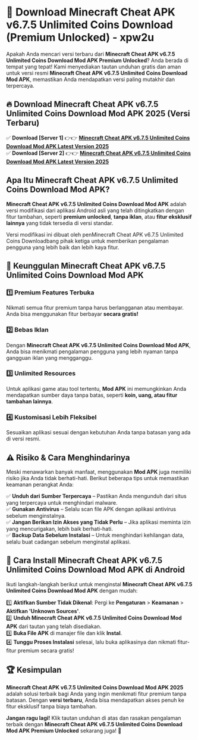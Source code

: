 # 🎯 Download Minecraft Cheat APK v6.7.5 Unlimited Coins Download (Premium Unlocked) -  xpw2u

Apakah Anda mencari versi terbaru dari **Minecraft Cheat APK v6.7.5 Unlimited Coins Download Mod APK Premium Unlocked**? Anda berada di tempat yang tepat! Kami menyediakan tautan unduhan gratis dan aman untuk versi resmi **Minecraft Cheat APK v6.7.5 Unlimited Coins Download Mod APK**, memastikan Anda mendapatkan versi paling mutakhir dan terpercaya.

## 🔥 Download Minecraft Cheat APK v6.7.5 Unlimited Coins Download Mod APK 2025 (Versi Terbaru)

✅ **Download [Server 1]** 👉👉 [**Minecraft Cheat APK v6.7.5 Unlimited Coins Download Mod APK Latest Version 2025**](https://momento.my/?title=Minecraft_Cheat_APK_v6.7.5_Unlimited_Coins_Download)  
✅ **Download [Server 2]** 👉👉 [**Minecraft Cheat APK v6.7.5 Unlimited Coins Download Mod APK Latest Version 2025**](https://momento.my/?title=Minecraft_Cheat_APK_v6.7.5_Unlimited_Coins_Download)  

## Apa Itu Minecraft Cheat APK v6.7.5 Unlimited Coins Download Mod APK?

**Minecraft Cheat APK v6.7.5 Unlimited Coins Download Mod APK** adalah versi modifikasi dari aplikasi Android asli yang telah ditingkatkan dengan fitur tambahan, seperti **premium unlocked**, **tanpa iklan**, atau **fitur eksklusif lainnya** yang tidak tersedia di versi standar.

Versi modifikasi ini dibuat oleh penMinecraft Cheat APK v6.7.5 Unlimited Coins Downloadbang pihak ketiga untuk memberikan pengalaman pengguna yang lebih baik dan lebih kaya fitur.

## 🎯 Keunggulan Minecraft Cheat APK v6.7.5 Unlimited Coins Download Mod APK

### 1️⃣ Premium Features Terbuka
Nikmati semua fitur premium tanpa harus berlangganan atau membayar. Anda bisa menggunakan fitur berbayar **secara gratis!**

### 2️⃣ Bebas Iklan
Dengan **Minecraft Cheat APK v6.7.5 Unlimited Coins Download Mod APK**, Anda bisa menikmati pengalaman pengguna yang lebih nyaman tanpa gangguan iklan yang mengganggu.

### 3️⃣ Unlimited Resources
Untuk aplikasi game atau tool tertentu, **Mod APK** ini memungkinkan Anda mendapatkan sumber daya tanpa batas, seperti **koin, uang, atau fitur tambahan lainnya**.

### 4️⃣ Kustomisasi Lebih Fleksibel
Sesuaikan aplikasi sesuai dengan kebutuhan Anda tanpa batasan yang ada di versi resmi.

## ⚠️ Risiko & Cara Menghindarinya

Meski menawarkan banyak manfaat, menggunakan **Mod APK** juga memiliki risiko jika Anda tidak berhati-hati. Berikut beberapa tips untuk memastikan keamanan perangkat Anda:

✅ **Unduh dari Sumber Terpercaya** – Pastikan Anda mengunduh dari situs yang terpercaya untuk menghindari malware.  
✅ **Gunakan Antivirus** – Selalu scan file APK dengan aplikasi antivirus sebelum menginstalnya.  
✅ **Jangan Berikan Izin Akses yang Tidak Perlu** – Jika aplikasi meminta izin yang mencurigakan, lebih baik berhati-hati.  
✅ **Backup Data Sebelum Instalasi** – Untuk menghindari kehilangan data, selalu buat cadangan sebelum menginstal aplikasi.

## 📌 Cara Install Minecraft Cheat APK v6.7.5 Unlimited Coins Download Mod APK di Android

Ikuti langkah-langkah berikut untuk menginstal **Minecraft Cheat APK v6.7.5 Unlimited Coins Download Mod APK** dengan mudah:

1️⃣ **Aktifkan Sumber Tidak Dikenal**: Pergi ke **Pengaturan** > **Keamanan** > **Aktifkan 'Unknown Sources'**.  
2️⃣ **Unduh Minecraft Cheat APK v6.7.5 Unlimited Coins Download Mod APK** dari tautan yang telah disediakan.  
3️⃣ **Buka File APK** di manajer file dan klik **Instal**.  
4️⃣ **Tunggu Proses Instalasi** selesai, lalu buka aplikasinya dan nikmati fitur-fitur premium secara gratis!

## 🏆 Kesimpulan

**Minecraft Cheat APK v6.7.5 Unlimited Coins Download Mod APK 2025** adalah solusi terbaik bagi Anda yang ingin menikmati fitur premium tanpa batasan. Dengan **versi terbaru**, Anda bisa mendapatkan akses penuh ke fitur eksklusif tanpa biaya tambahan.

**Jangan ragu lagi!** Klik tautan unduhan di atas dan rasakan pengalaman terbaik dengan **Minecraft Cheat APK v6.7.5 Unlimited Coins Download Mod APK Premium Unlocked** sekarang juga! 🚀
